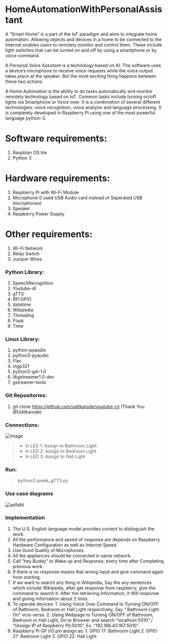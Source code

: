 # HomeAutomationWithPersonalAssistant
A “Smart Home” is a part of the IoT paradigm and aims to integrate home automation. Allowing objects and devices in a home to be connected to the Internet enables users to remotely monitor and control them. These include light switches that can be turned on and off by using a smartphone or by voice command. 

A Personal Voice Assistant is a technology based on AI. The software uses a device’s microphone to receive voice requests while the voice output takes place at the speaker. But the most exciting thing happens between these two actions. 

A Home Automation is the ability to do tasks automatically and monitor remotely technology based on IoT. Common tasks include turning on/off lights via Smartphone or Voice over. It is a combination of several different technologies: voice recognition, voice analysis and language processing. It is completely developed in Raspberry Pi using one of the most powerful language python-3. 

# Software requirements:
  1. Raspbian OS lite
  2. Python 3
# Hardware requirements:
  1. Raspberry Pi with Wi-Fi Module
  2. Microphone (I used USB Audio card instead of Seperated USB microphones)
  3. Speaker
  4. Raspberry Power Supply
# Other requirements:
  1. Wi-Fi Network
  2. Relay Switch
  3. Jumper Wires

### Python Library:
  1. SpeechRecognition
  2. Youtube-dl
  3. gTTS
  4. RPi.GPIO
  5. datetime
  6. Wikipedia
  7. Threading
  8. Flask
  9. Time
### Linux Library:
  1. python-pyaudio
  2. python3-pyaudio 
  3. Flac
  4. mgp321
  5. python3-gst-1.0
  6. libgstreamer1.0-dev
  7. gstreamer-tools
### Git Repositories:
  1. git clone https://github.com/uditkarode/youtube-cli  (Thank You @Uditkarode)
### Connections: 
![image](https://user-images.githubusercontent.com/88142443/127484274-388d37be-d027-42bc-9d2b-a7921e698c72.png)
> * In LED 1: 
  >  Assign to Bathroom Light
> * In LED 2: 
  >  Assign to Bedroom Light
> * In LED 3: 
  >  Assign to Hall Light

### Run: 
 >python3 speak_gTTS.py

### Use case diagrams
![adfafd](https://user-images.githubusercontent.com/88142443/127485239-42f6b7a6-5d1c-4673-83e9-4c63bb5387cd.JPG)

### Implementation
  1. The U.S. English language model provides context to distinguish the work.
  2. All the performance and speed of response are depends on Raspberry Hardware Configuration as well as Internet Speed.
  3. Use Good Quality of Microphones.
  4. All the appliances should be connected in same network.
  5. Call “hey Buddy” to Wake up and Response, every time after Completing previous work.
  6. If there is no response means that wrong input and give command again from starting.
  7. If we want to search any thing in Wikipedia, Say the any sentences which include Wikipedia, after get response from raspberry, give the command to search it. After the retrieving Information, It Will response and giving information about 2 lines.
  8. To operate devices:
    1. Using Voice Over Command to Turning ON/OFF of Bathroom, Bedroom or Hall Light respectively, Say “ Bathroom Light On” vice-versa.
    2. Using Webpage to Turning ON/OFF of Bathroom, Bedroom or Hall Light, Go to Browser and search “localhost:5010” / “(Assign IP of Raspberry Pi):5010”. Ex. “192.168.43.167:5010”.
  9. Raspberry Pi GP I/O pin assign as:
    1. GPIO 17: Bathroom Light
    2. GPIO 27: Bedroom Light
    3. GPIO 22: Hall Light

